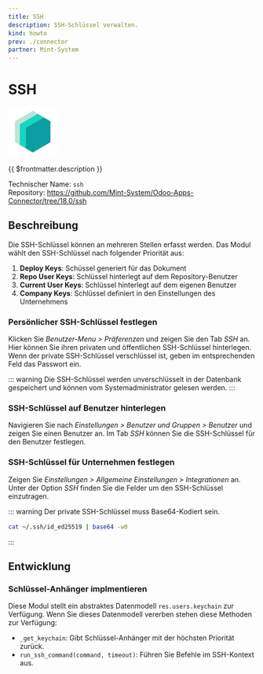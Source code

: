 ```yaml
---
title: SSH
description: SSH-Schlüssel verwalten.
kind: howto
prev: ./connector
partner: Mint-System
---
```


# SSH

![icon_oms_box](attachments/icons_odoo_mint_system.png)

{{ $frontmatter.description }}

Technischer Name: `ssh`\
Repository: <https://github.com/Mint-System/Odoo-Apps-Connector/tree/18.0/ssh>

## Beschreibung

Die SSH-Schlüssel können an mehreren Stellen erfasst werden. Das Modul wählt den SSH-Schlüssel nach folgender Priorität aus:

1. **Deploy Keys**: Schüssel generiert für das Dokument
2. **Repo User Keys**: Schlüssel hinterlegt auf dem Repository-Benutzer
3. **Current User Keys**: Schlüssel hinterlegt auf dem eigenen Benutzer
4. **Company Keys**: Schlüssel definiert in den Einstellungen des Unternehmens

### Persönlicher SSH-Schlüssel festlegen

Klicken Sie _Benutzer-Menu > Präferenzen_ und zeigen Sie den Tab _SSH_ an. Hier können Sie ihren privaten und öffentlichen SSH-Schlüssel hinterlegen. Wenn der private SSH-Schlüssel verschlüssel ist, geben im entsprechenden Feld das Passwort ein.

::: warning
Die SSH-Schlüssel werden unverschlüsselt in der Datenbank gespeichert und können vom Systemadministrator gelesen werden.
:::

### SSH-Schlüssel auf Benutzer hinterlegen

Navigieren Sie nach _Einstellungen > Benutzer und Gruppen > Benutzer_ und zeigen Sie einen Benutzer an. Im Tab _SSH_ können Sie die SSH-Schlüssel für den Benutzer festlegen.

### SSH-Schlüssel für Unternehmen festlegen

Zeigen Sie _Einstellungen > Allgemeine Einstellungen > Integrationen_ an. Unter der Option _SSH_ finden Sie die Felder um den SSH-Schlüssel einzutragen.

::: warning
Der private SSH-Schlüssel muss Base64-Kodiert sein.

```bash
cat ~/.ssh/id_ed25519 | base64 -w0
```

:::

## Entwicklung

### Schlüssel-Anhänger implmentieren

Diese Modul stellt ein abstraktes Datenmodell `res.users.keychain` zur Verfügung. Wenn Sie dieses Datenmodell vererben stehen diese Methoden zur Verfügung:

- `_get_keychain`: Gibt Schlüssel-Anhänger mit der höchsten Priorität zurück.
- `run_ssh_command(command, timeout)`: Führen Sie Befehle im SSH-Kontext aus.
